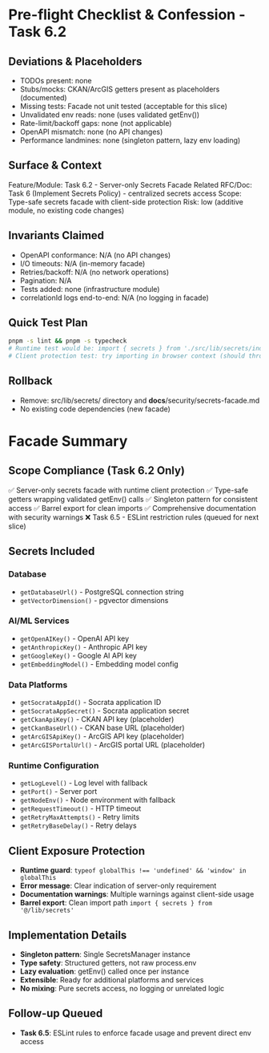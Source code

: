 # Pre-flight Checklist & Confession - Task 6.2

## Deviations & Placeholders
- TODOs present: none
- Stubs/mocks: CKAN/ArcGIS getters present as placeholders (documented)
- Missing tests: Facade not unit tested (acceptable for this slice)
- Unvalidated env reads: none (uses validated getEnv())
- Rate-limit/backoff gaps: none (not applicable)
- OpenAPI mismatch: none (no API changes)
- Performance landmines: none (singleton pattern, lazy env loading)

## Surface & Context
Feature/Module: Task 6.2 - Server-only Secrets Facade
Related RFC/Doc: Task 6 (Implement Secrets Policy) - centralized secrets access
Scope: Type-safe secrets facade with client-side protection
Risk: low (additive module, no existing code changes)

## Invariants Claimed
- OpenAPI conformance: N/A (no API changes)
- I/O timeouts: N/A (in-memory facade)
- Retries/backoff: N/A (no network operations)
- Pagination: N/A
- Tests added: none (infrastructure module)
- correlationId logs end-to-end: N/A (no logging in facade)

## Quick Test Plan
```bash
pnpm -s lint && pnpm -s typecheck
# Runtime test would be: import { secrets } from './src/lib/secrets/index.js'
# Client protection test: try importing in browser context (should throw)
```

## Rollback
- Remove: src/lib/secrets/ directory and __docs__/security/secrets-facade.md
- No existing code dependencies (new facade)

# Facade Summary

## Scope Compliance (Task 6.2 Only)
✅ Server-only secrets facade with runtime client protection
✅ Type-safe getters wrapping validated getEnv() calls
✅ Singleton pattern for consistent access
✅ Barrel export for clean imports
✅ Comprehensive documentation with security warnings
❌ Task 6.5 - ESLint restriction rules (queued for next slice)

## Secrets Included
### Database
- `getDatabaseUrl()` - PostgreSQL connection string
- `getVectorDimension()` - pgvector dimensions

### AI/ML Services
- `getOpenAIKey()` - OpenAI API key
- `getAnthropicKey()` - Anthropic API key  
- `getGoogleKey()` - Google AI API key
- `getEmbeddingModel()` - Embedding model config

### Data Platforms
- `getSocrataAppId()` - Socrata application ID
- `getSocrataAppSecret()` - Socrata application secret
- `getCkanApiKey()` - CKAN API key (placeholder)
- `getCkanBaseUrl()` - CKAN base URL (placeholder)
- `getArcGISApiKey()` - ArcGIS API key (placeholder)
- `getArcGISPortalUrl()` - ArcGIS portal URL (placeholder)

### Runtime Configuration
- `getLogLevel()` - Log level with fallback
- `getPort()` - Server port
- `getNodeEnv()` - Node environment with fallback
- `getRequestTimeout()` - HTTP timeout
- `getRetryMaxAttempts()` - Retry limits
- `getRetryBaseDelay()` - Retry delays

## Client Exposure Protection
- **Runtime guard**: `typeof globalThis !== 'undefined' && 'window' in globalThis`
- **Error message**: Clear indication of server-only requirement
- **Documentation warnings**: Multiple warnings against client-side usage
- **Barrel export**: Clean import path `import { secrets } from '@/lib/secrets'`

## Implementation Details
- **Singleton pattern**: Single SecretsManager instance
- **Type safety**: Structured getters, not raw process.env
- **Lazy evaluation**: getEnv() called once per instance
- **Extensible**: Ready for additional platforms and services
- **No mixing**: Pure secrets access, no logging or unrelated logic

## Follow-up Queued
- **Task 6.5**: ESLint rules to enforce facade usage and prevent direct env access